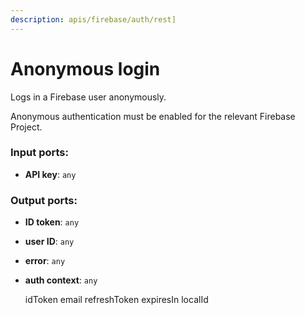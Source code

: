 ```yaml
---
description: apis/firebase/auth/rest]
---
```


# Anonymous login

Logs in a Firebase user anonymously.

Anonymous authentication must be enabled for the relevant Firebase Project.

### Input ports:

* __API key__: `any`

### Output ports:

* __ID token__: `any`


* __user ID__: `any`


* __error__: `any`


* __auth context__: `any`

    idToken
    email
    refreshToken
    expiresIn
    localId

